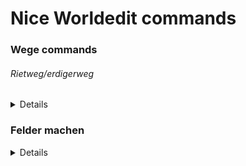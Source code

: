 # Nice Worldedit commands

### Wege commands

###### Rietweg/erdigerweg
<details>
  
```
//brush set sphere 2 40%coarse_dirt,30%packed_mud,20%mud_bricks,10%rooted_dirt
```
und danach
```
/mask grass_block
```
</details>

### Felder machen
<details>
  
```
//brush set sphere 2 farmland
```
Mit der Mask
```
/mask grass_block
```
Weizen pflanzen
```
//brush set sphere 59:7
```
Mit der Mask
```
/mask >60
```
</details>
